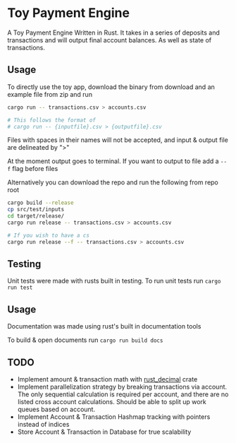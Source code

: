 # Toy Payment Engine
A Toy Payment Engine Written in Rust.  It takes in a series of deposits and transactions and will output final account balances. As well as state of transactions.

## Usage
To directly use the toy app, download the binary from download and an example file from zip and run 
```bash
cargo run -- transactions.csv > accounts.csv

# This follows the format of
# cargo run -- {inputfile}.csv > {outputfile}.csv
```

Files with spaces in their names will not be accepted, and input & output file are delineated by ">"

At the moment output goes to terminal.  If you want to output to file add a `--f` flag before files

Alternatively you can download the repo and run the following from repo root
```bash
cargo build --release
cp src/test/inputs 
cd target/release/
cargo run release -- transactions.csv > accounts.csv

# If you wish to have a cs
cargo run release --f -- transactions.csv > accounts.csv
```

## Testing
Unit tests were made with rusts built in testing.  To run unit tests run `cargo run test`

## Usage
Documentation was made using rust's built in documentation tools

To build & open documents run `cargo run build docs`

## TODO
- Implement amount & transaction math with [rust_decimal](https://docs.rs/rust_decimal/latest/rust_decimal/struct.Decimal.html) crate 
- Implement parallelization strategy by breaking transactions via account.  The only sequential calculation is required per account, and there are no listed cross account calculations.  Should be able to split up work queues based on account.
- Implement Account & Transaction Hashmap tracking with pointers instead of indices
- Store Account & Transaction in Database for true scalability
